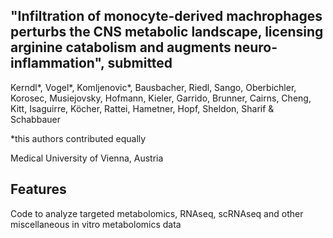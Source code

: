 ## "Infiltration of monocyte-derived machrophages perturbs the CNS metabolic landscape, licensing arginine catabolism and augments neuro-inflammation", submitted

Kerndl*, Vogel*, Komljenovic*, Bausbacher, Riedl, Sango, Oberbichler, Korosec, Musiejovsky, Hofmann, Kieler, Garrido, Brunner, Cairns, Cheng, Kitt, Isaguirre, Köcher, Rattei, Hametner, Hopf, Sheldon, Sharif & Schabbauer 

*this authors contributed equally

Medical University of Vienna, Austria


Features
--------

Code to analyze targeted metabolomics, RNAseq, scRNAseq and other miscellaneous in vitro metabolomics data



